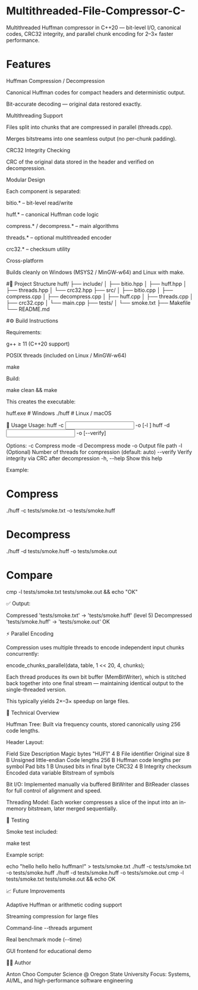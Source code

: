 # Multithreaded-File-Compressor-C-
Multithreaded Huffman compressor in C++20 — bit-level I/O, canonical codes, CRC32 integrity, and parallel chunk encoding for 2–3× faster performance.

# Features

Huffman Compression / Decompression

Canonical Huffman codes for compact headers and deterministic output.

Bit-accurate decoding — original data restored exactly.

Multithreading Support

Files split into chunks that are compressed in parallel (threads.cpp).

Merges bitstreams into one seamless output (no per-chunk padding).

CRC32 Integrity Checking

CRC of the original data stored in the header and verified on decompression.

Modular Design

Each component is separated:

bitio.* – bit-level read/write

huff.* – canonical Huffman code logic

compress.* / decompress.* – main algorithms

threads.* – optional multithreaded encoder

crc32.* – checksum utility

Cross-platform

Builds cleanly on Windows (MSYS2 / MinGW-w64) and Linux with make.

#🧩 Project Structure
huff/
├── include/
│   ├── bitio.hpp
│   ├── huff.hpp
│   ├── threads.hpp
│   └── crc32.hpp
├── src/
│   ├── bitio.cpp
│   ├── compress.cpp
│   ├── decompress.cpp
│   ├── huff.cpp
│   ├── threads.cpp
│   ├── crc32.cpp
│   └── main.cpp
├── tests/
│   └── smoke.txt
├── Makefile
└── README.md

#⚙️ Build Instructions

Requirements:

g++ ≥ 11 (C++20 support)

POSIX threads (included on Linux / MinGW-w64)

make

Build:

make clean && make


This creates the executable:

huff.exe   # Windows
./huff     # Linux / macOS

🧠 Usage
Usage:
  huff -c <input> -o <output> [-l <threads>]
  huff -d <input> -o <output> [--verify]

Options:
  -c              Compress mode
  -d              Decompress mode
  -o <file>       Output file path
  -l <threads>    (Optional) Number of threads for compression (default: auto)
  --verify        Verify integrity via CRC after decompression
  -h, --help      Show this help

Example:
# Compress
./huff -c tests/smoke.txt -o tests/smoke.huff

# Decompress
./huff -d tests/smoke.huff -o tests/smoke.out

# Compare
cmp -l tests/smoke.txt tests/smoke.out && echo "OK"


✅ Output:

Compressed 'tests/smoke.txt' -> 'tests/smoke.huff' (level 5)
Decompressed 'tests/smoke.huff' -> 'tests/smoke.out'
OK

⚡ Parallel Encoding

Compression uses multiple threads to encode independent input chunks concurrently:

encode_chunks_parallel(data, table, 1 << 20, 4, chunks);


Each thread produces its own bit buffer (MemBitWriter), which is stitched back together into one final stream — maintaining identical output to the single-threaded version.

This typically yields 2×–3× speedup on large files.

🧩 Technical Overview

Huffman Tree: Built via frequency counts, stored canonically using 256 code lengths.

Header Layout:

Field	Size	Description
Magic bytes "HUF1"	4 B	File identifier
Original size	8 B	Unsigned little-endian
Code lengths	256 B	Huffman code lengths per symbol
Pad bits	1 B	Unused bits in final byte
CRC32	4 B	Integrity checksum
Encoded data	variable	Bitstream of symbols

Bit I/O:
Implemented manually via buffered BitWriter and BitReader classes for full control of alignment and speed.

Threading Model:
Each worker compresses a slice of the input into an in-memory bitstream, later merged sequentially.

🧪 Testing

Smoke test included:

make test


Example script:

echo "hello hello hello huffman!" > tests/smoke.txt
./huff -c tests/smoke.txt -o tests/smoke.huff
./huff -d tests/smoke.huff -o tests/smoke.out
cmp -l tests/smoke.txt tests/smoke.out && echo OK

📈 Future Improvements

Adaptive Huffman or arithmetic coding support

Streaming compression for large files

Command-line --threads argument

Real benchmark mode (--time)

GUI frontend for educational demo

🧑‍💻 Author

Anton Choo
Computer Science @ Oregon State University
Focus: Systems, AI/ML, and high-performance software engineering
